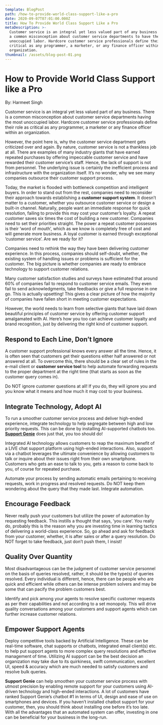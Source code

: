 ```yaml
---
template: BlogPost
path: /how-to-provide-world-class-support-like-a-pro
date: 2020-09-07T07:01:00.000Z
title: How To Provide World Class Support Like a Pro
metaDescription: >-
  Customer service is an integral yet less valued part of any business. There is
  a common misconception about customer service departments to have the most
  unoccupied labor. Hardcore customer service professionals define their role as
  critical as any programmer, a marketer, or any finance officer within an
  organization.
thumbnail: /assets/blog-post-01.png
---
```

# How to Provide World Class Support like a Pro



By: Harmeet Singh

Customer service is an integral yet less valued part of any business. There is a common misconception about customer service departments having the most unoccupied labor. Hardcore customer service professionals define their role as critical as any programmer, a marketer or any finance officer within an organization.

However, the point here is, why the customer service department gets criticized over and again. By nature, customer service is not a thankless job at all. There are examples of many industry giants that have earned repeated purchases by offering impeccable customer service and have rewarded their customer service’s staff. Hence, the lack of support is not from personnel. The underlying issue is certainly the inefficient process and infrastructure with the organization itself. It’s no wonder, why we see many companies outsource their customer support process.

Today, the market is flooded with bottleneck competition and intelligent buyers. In order to stand out from the rest, companies need to reconsider their approach towards establishing a **customer support system**. It doesn’t matter to a customer, whether you outsource customer service or design a built-in channel. Naturally, people want an immediate response for quick resolution, failing to provide this may cost your customer’s loyalty. A repeat customer saves six times the cost of building a new customer. Companies need to set their priorities straight. The power a repeat customer possesses is their ‘word of mouth’, which as we know is completely free of cost and will generate more business. A loyal customer is earned through exceptional ‘customer service’. Are we ready for it?

Companies need to rethink the way they have been delivering customer experience. In this process, companies should self-doubt, whether, the existing system of handling issues or problems is sufficient for the customer. The big picture is whether companies are ready to embrace technology to support customer relations.

Many customer satisfaction studies and surveys have estimated that around 60% of companies fail to respond to customer service emails. They even fail to send acknowledgments, take feedbacks or give a full response in one go. This is actually upsetting! This gives a clear picture of how the majority of companies have fallen short in meeting customer expectations.

However, the world needs to learn from selective giants that have laid down beautiful principles of customer service by offering customer support amalgamated with AI. Here’s how you too can achieve customer loyalty and brand recognition, just by delivering the right kind of customer support.

## Respond to Each Line, Don’t Ignore

A customer support professional knows every answer all the time. Hence, it is often seen that customers get their questions either half answered or not answered at all. To overcome this, there should be a clear set of rules in the e-mail client or **customer service tool** to help automate forwarding requests to the proper department at the right time (that starts as soon as the customer query comes in).

Do NOT ignore customer questions at all! If you do, they will ignore you and you know what it means and how much it may cost to your business. 

## Integrate Technology, Adopt AI

To run a smoother customer service process and deliver high-ended experience, integrate technology to help segregate between high and low priority requests. This can be done by installing AI-supported chatbots too. [**Support Genie**](https://supportgenie.io/?utm_source=how-to-provide-world-class-support-like-a-pro&utm_medium=blog) does just that, you too should do! 

Integrated AI technology allows customers to reap the maximum benefit of a LIVE chat support platform using high-ended interactions. Also, support via a chatbot leverages the ultimate convenience by allowing customers to talk or inquire about their issues right from their own smartphone. Customers who gets an ease to talk to you, gets a reason to come back to you, of course for repeated purchase. 

Automate your process by sending automatic emails pertaining to receiving requests, work in progress and resolved requests. Do NOT keep them wondering about the query that they made last. Integrate automation.

## Encourage Feedback

Never really push your customers but utilize the power of automation by requesting feedback. This instills a thought that says, ‘you care’. You really do, probably this is the reason why you are investing time in learning tactics of delivering a world-class experience. So, go ahead and ask for feedback from your customer, whether, it is after sales or after a query resolution. Do NOT forget to take feedback, just don’t push them, I insist!

## Quality Over Quantity

Most disadvantageous can be the judgment of customer service personnel on the basis of queries resolved, rather, it should be the type(s) of queries resolved. Every individual is different, hence, there can be people who are quick and efficient while others can be intense problem solvers and may be some that can pacify the problem customers best.

Identify and pick among your agents to resolve specific customer requests as per their capabilities and not according to a set monopoly. This will drive quality conversations among your customers and support agents which can further increase customer relations.

## Empower Support Agents

Deploy competitive tools backed by Artificial Intelligence. These can be real-time software, chat supports or chatbots, integrated email client(s) etc. to help put support agents to more complex query resolutions and effective management of time. Utilizing AI support can be the best decision an organization may take due to its quirkiness, swift communication, excellent UI, speed & accuracy which are much needed to satisfy customers and resolve bulk queries.

**Support Genie** can help smoothen your customer service process with utmost precision by enabling remote support for your customers using AI-driven technology and high-ended interactions. A lot of customers have ranked Support Genie’s chatbot #1 in terms of UI, design and ease of use on smartphones and devices. If you haven’t installed chatbot support for your customer, then, you should think about installing one before it’s too late. With all the advantages that an automated system can offer, investing in one can be beneficial for your business in the long-run.

